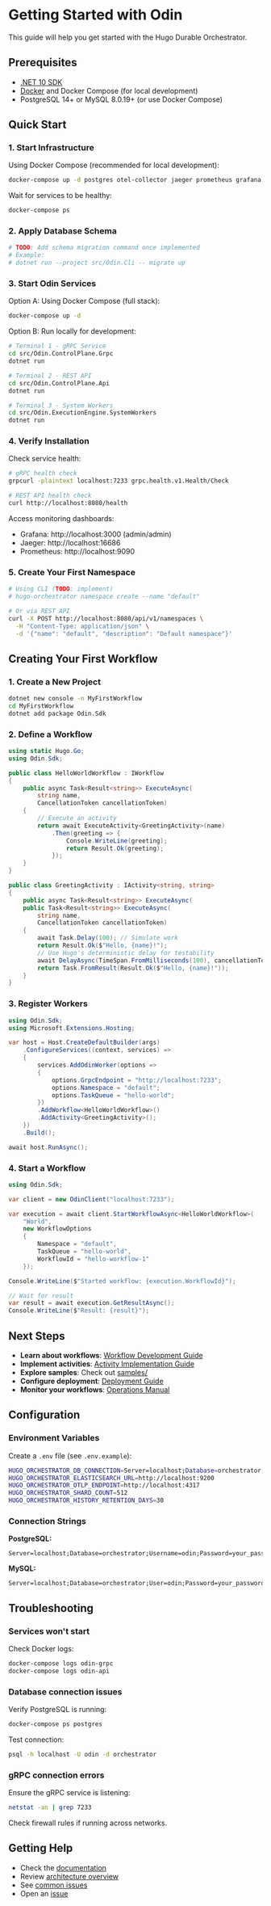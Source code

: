 # Getting Started with Odin

This guide will help you get started with the Hugo Durable Orchestrator.

## Prerequisites

- [.NET 10 SDK](https://dotnet.microsoft.com/download/dotnet/10.0)
- [Docker](https://www.docker.com/get-started) and Docker Compose (for local development)
- PostgreSQL 14+ or MySQL 8.0.19+ (or use Docker Compose)

## Quick Start

### 1. Start Infrastructure

Using Docker Compose (recommended for local development):

```bash
docker-compose up -d postgres otel-collector jaeger prometheus grafana
```

Wait for services to be healthy:

```bash
docker-compose ps
```

### 2. Apply Database Schema

```bash
# TODO: Add schema migration command once implemented
# Example:
# dotnet run --project src/Odin.Cli -- migrate up
```

### 3. Start Odin Services

Option A: Using Docker Compose (full stack):

```bash
docker-compose up -d
```

Option B: Run locally for development:

```bash
# Terminal 1 - gRPC Service
cd src/Odin.ControlPlane.Grpc
dotnet run

# Terminal 2 - REST API
cd src/Odin.ControlPlane.Api
dotnet run

# Terminal 3 - System Workers
cd src/Odin.ExecutionEngine.SystemWorkers
dotnet run
```

### 4. Verify Installation

Check service health:

```bash
# gRPC health check
grpcurl -plaintext localhost:7233 grpc.health.v1.Health/Check

# REST API health check
curl http://localhost:8080/health
```

Access monitoring dashboards:
- Grafana: http://localhost:3000 (admin/admin)
- Jaeger: http://localhost:16686
- Prometheus: http://localhost:9090

### 5. Create Your First Namespace

```bash
# Using CLI (TODO: implement)
# hugo-orchestrator namespace create --name "default"

# Or via REST API
curl -X POST http://localhost:8080/api/v1/namespaces \
  -H "Content-Type: application/json" \
  -d '{"name": "default", "description": "Default namespace"}'
```

## Creating Your First Workflow

### 1. Create a New Project

```bash
dotnet new console -n MyFirstWorkflow
cd MyFirstWorkflow
dotnet add package Odin.Sdk
```

### 2. Define a Workflow

```csharp
using static Hugo.Go;
using Odin.Sdk;

public class HelloWorldWorkflow : IWorkflow
{
    public async Task<Result<string>> ExecuteAsync(
        string name,
        CancellationToken cancellationToken)
    {
        // Execute an activity
        return await ExecuteActivity<GreetingActivity>(name)
            .Then(greeting => {
                Console.WriteLine(greeting);
                return Result.Ok(greeting);
            });
    }
}

public class GreetingActivity : IActivity<string, string>
{
    public async Task<Result<string>> ExecuteAsync(
    public Task<Result<string>> ExecuteAsync(
        string name,
        CancellationToken cancellationToken)
    {
        await Task.Delay(100); // Simulate work
        return Result.Ok($"Hello, {name}!");
        // Use Hugo's deterministic delay for testability
        await DelayAsync(TimeSpan.FromMilliseconds(100), cancellationToken);
        return Task.FromResult(Result.Ok($"Hello, {name}!"));
    }
}
```

### 3. Register Workers

```csharp
using Odin.Sdk;
using Microsoft.Extensions.Hosting;

var host = Host.CreateDefaultBuilder(args)
    .ConfigureServices((context, services) =>
    {
        services.AddOdinWorker(options =>
        {
            options.GrpcEndpoint = "http://localhost:7233";
            options.Namespace = "default";
            options.TaskQueue = "hello-world";
        })
        .AddWorkflow<HelloWorldWorkflow>()
        .AddActivity<GreetingActivity>();
    })
    .Build();

await host.RunAsync();
```

### 4. Start a Workflow

```csharp
using Odin.Sdk;

var client = new OdinClient("localhost:7233");

var execution = await client.StartWorkflowAsync<HelloWorldWorkflow>(
    "World",
    new WorkflowOptions
    {
        Namespace = "default",
        TaskQueue = "hello-world",
        WorkflowId = "hello-workflow-1"
    });

Console.WriteLine($"Started workflow: {execution.WorkflowId}");

// Wait for result
var result = await execution.GetResultAsync();
Console.WriteLine($"Result: {result}");
```

## Next Steps

- **Learn about workflows**: [Workflow Development Guide](workflow-development.md)
- **Implement activities**: [Activity Implementation Guide](activity-implementation.md)
- **Explore samples**: Check out [samples/](../samples/)
- **Configure deployment**: [Deployment Guide](deployment.md)
- **Monitor your workflows**: [Operations Manual](operations/README.md)

## Configuration

### Environment Variables

Create a `.env` file (see `.env.example`):

```bash
HUGO_ORCHESTRATOR_DB_CONNECTION=Server=localhost;Database=orchestrator;
HUGO_ORCHESTRATOR_ELASTICSEARCH_URL=http://localhost:9200
HUGO_ORCHESTRATOR_OTLP_ENDPOINT=http://localhost:4317
HUGO_ORCHESTRATOR_SHARD_COUNT=512
HUGO_ORCHESTRATOR_HISTORY_RETENTION_DAYS=30
```

### Connection Strings

**PostgreSQL:**
```
Server=localhost;Database=orchestrator;Username=odin;Password=your_password
```

**MySQL:**
```
Server=localhost;Database=orchestrator;User=odin;Password=your_password
```

## Troubleshooting

### Services won't start

Check Docker logs:
```bash
docker-compose logs odin-grpc
docker-compose logs odin-api
```

### Database connection issues

Verify PostgreSQL is running:
```bash
docker-compose ps postgres
```

Test connection:
```bash
psql -h localhost -U odin -d orchestrator
```

### gRPC connection errors

Ensure the gRPC service is listening:
```bash
netstat -an | grep 7233
```

Check firewall rules if running across networks.

## Getting Help

- Check the [documentation](../docs/)
- Review [architecture overview](architecture/README.md)
- See [common issues](operations/troubleshooting.md)
- Open an [issue](https://github.com/df49b9cd/Odin/issues)
